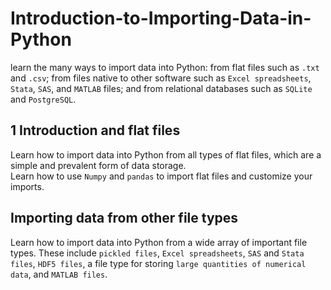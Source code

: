 # Introduction-to-Importing-Data-in-Python
learn the many ways to import data into Python: from flat files such as `.txt` and `.csv`; from files native to other software such as `Excel spreadsheets`, `Stata`, `SAS`, and `MATLAB` files; and from relational databases such as `SQLite` and `PostgreSQL`.
## 1  Introduction and flat files
Learn how to import data into Python from all types of flat files, which are a simple and prevalent form of data storage.<br>
Learn how to use ```Numpy``` and `pandas` to import flat files and customize your imports.
## Importing data from other file types
Learn how to import data into Python from a wide array of important file types. These include `pickled files`, `Excel spreadsheets`, `SAS` and `Stata files`, `HDF5 files`, a file type for storing `large quantities of numerical data`, and `MATLAB files`.
